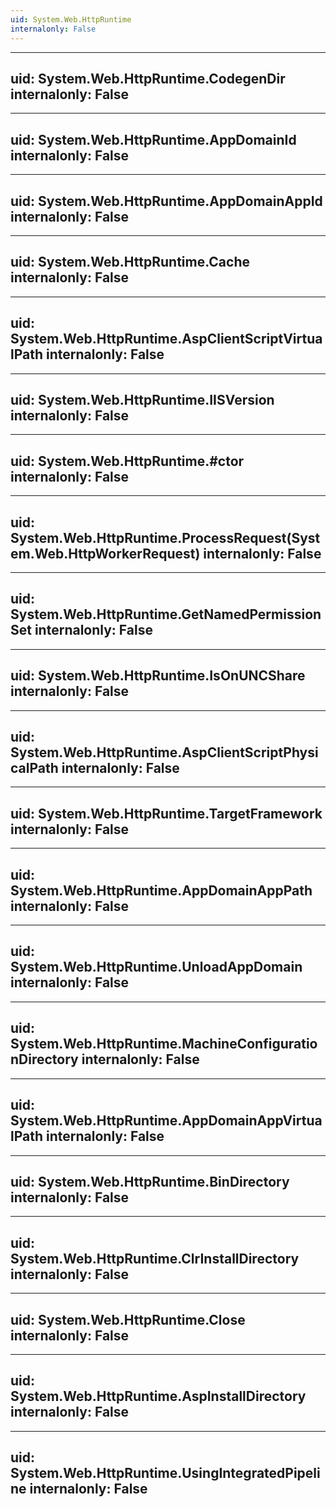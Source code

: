 ```yaml
---
uid: System.Web.HttpRuntime
internalonly: False
---
```


---
uid: System.Web.HttpRuntime.CodegenDir
internalonly: False
---

---
uid: System.Web.HttpRuntime.AppDomainId
internalonly: False
---

---
uid: System.Web.HttpRuntime.AppDomainAppId
internalonly: False
---

---
uid: System.Web.HttpRuntime.Cache
internalonly: False
---

---
uid: System.Web.HttpRuntime.AspClientScriptVirtualPath
internalonly: False
---

---
uid: System.Web.HttpRuntime.IISVersion
internalonly: False
---

---
uid: System.Web.HttpRuntime.#ctor
internalonly: False
---

---
uid: System.Web.HttpRuntime.ProcessRequest(System.Web.HttpWorkerRequest)
internalonly: False
---

---
uid: System.Web.HttpRuntime.GetNamedPermissionSet
internalonly: False
---

---
uid: System.Web.HttpRuntime.IsOnUNCShare
internalonly: False
---

---
uid: System.Web.HttpRuntime.AspClientScriptPhysicalPath
internalonly: False
---

---
uid: System.Web.HttpRuntime.TargetFramework
internalonly: False
---

---
uid: System.Web.HttpRuntime.AppDomainAppPath
internalonly: False
---

---
uid: System.Web.HttpRuntime.UnloadAppDomain
internalonly: False
---

---
uid: System.Web.HttpRuntime.MachineConfigurationDirectory
internalonly: False
---

---
uid: System.Web.HttpRuntime.AppDomainAppVirtualPath
internalonly: False
---

---
uid: System.Web.HttpRuntime.BinDirectory
internalonly: False
---

---
uid: System.Web.HttpRuntime.ClrInstallDirectory
internalonly: False
---

---
uid: System.Web.HttpRuntime.Close
internalonly: False
---

---
uid: System.Web.HttpRuntime.AspInstallDirectory
internalonly: False
---

---
uid: System.Web.HttpRuntime.UsingIntegratedPipeline
internalonly: False
---
